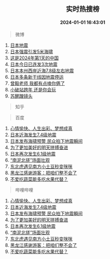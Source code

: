 <div align="center"><h2>实时热搜榜</h2><h4>2024-01-01 16:43:01</h4></div>

> 微博  

1. [日本地震](https://s.weibo.com/weibo?q=%E6%97%A5%E6%9C%AC%E5%9C%B0%E9%9C%87&t=31&band_rank=1&Refer=top)<br />
2. [日本强震引发5米海啸](https://s.weibo.com/weibo?q=%23%E6%97%A5%E6%9C%AC%E5%BC%BA%E9%9C%87%E5%BC%95%E5%8F%915%E7%B1%B3%E6%B5%B7%E5%95%B8%23&t=31&band_rank=2&Refer=top)<br />
3. [这是2024年第1天的中国](https://s.weibo.com/weibo?q=%23%E8%BF%99%E6%98%AF2024%E5%B9%B4%E7%AC%AC1%E5%A4%A9%E7%9A%84%E4%B8%AD%E5%9B%BD%23&t=31&band_rank=3&Refer=top)<br />
4. [日本今日已连发3次地震](https://s.weibo.com/weibo?q=%23%E6%97%A5%E6%9C%AC%E4%BB%8A%E6%97%A5%E5%B7%B2%E8%BF%9E%E5%8F%913%E6%AC%A1%E5%9C%B0%E9%9C%87%23&t=31&band_rank=4&Refer=top)<br />
5. [日本本州西岸近海7.8级左右地震](https://s.weibo.com/weibo?q=%23%E6%97%A5%E6%9C%AC%E6%9C%AC%E5%B7%9E%E8%A5%BF%E5%B2%B8%E8%BF%91%E6%B5%B77.8%E7%BA%A7%E5%B7%A6%E5%8F%B3%E5%9C%B0%E9%9C%87%23&t=31&band_rank=5&Refer=top)<br />
6. [日本多条新干线因地震停运](https://s.weibo.com/weibo?q=%23%E6%97%A5%E6%9C%AC%E5%A4%9A%E6%9D%A1%E6%96%B0%E5%B9%B2%E7%BA%BF%E5%9B%A0%E5%9C%B0%E9%9C%87%E5%81%9C%E8%BF%90%23&t=31&band_rank=6&Refer=top)<br />
7. [曾毅老师 我都有点嗑你俩了](https://s.weibo.com/weibo?q=%E6%9B%BE%E6%AF%85%E8%80%81%E5%B8%88%20%E6%88%91%E9%83%BD%E6%9C%89%E7%82%B9%E5%97%91%E4%BD%A0%E4%BF%A9%E4%BA%86&t=31&band_rank=7&Refer=top)<br />
8. [小破站跨年 还是你会玩](https://s.weibo.com/weibo?q=%E5%B0%8F%E7%A0%B4%E7%AB%99%E8%B7%A8%E5%B9%B4%20%E8%BF%98%E6%98%AF%E4%BD%A0%E4%BC%9A%E7%8E%A9&t=31&band_rank=8&Refer=top)<br />
9. [苏醒蹭镜头](https://s.weibo.com/weibo?q=%E8%8B%8F%E9%86%92%E8%B9%AD%E9%95%9C%E5%A4%B4&t=31&band_rank=9&Refer=top)<br />

> 知乎  


> 百度  

1. [心情愉快、人生出彩、梦想成真](https://www.baidu.com/s?wd=%E5%BF%83%E6%83%85%E6%84%89%E5%BF%AB%E3%80%81%E4%BA%BA%E7%94%9F%E5%87%BA%E5%BD%A9%E3%80%81%E6%A2%A6%E6%83%B3%E6%88%90%E7%9C%9F&sa=fyb_news&rsv_dl=fyb_news)<br />
2. [日本近海发生7.4级地震](https://www.baidu.com/s?wd=%E6%97%A5%E6%9C%AC%E8%BF%91%E6%B5%B7%E5%8F%91%E7%94%9F7.4%E7%BA%A7%E5%9C%B0%E9%9C%87&sa=fyb_news&rsv_dl=fyb_news)<br />
3. [日本发布海啸预警 民众拍下地震瞬间](https://www.baidu.com/s?wd=%E6%97%A5%E6%9C%AC%E5%8F%91%E5%B8%83%E6%B5%B7%E5%95%B8%E9%A2%84%E8%AD%A6+%E6%B0%91%E4%BC%97%E6%8B%8D%E4%B8%8B%E5%9C%B0%E9%9C%87%E7%9E%AC%E9%97%B4&sa=fyb_news&rsv_dl=fyb_news)<br />
4. [为了更加美好的明天拼搏奋进](https://www.baidu.com/s?wd=%E4%B8%BA%E4%BA%86%E6%9B%B4%E5%8A%A0%E7%BE%8E%E5%A5%BD%E7%9A%84%E6%98%8E%E5%A4%A9%E6%8B%BC%E6%90%8F%E5%A5%8B%E8%BF%9B&sa=fyb_news&rsv_dl=fyb_news)<br />
5. [日本再次发生6.1级地震](https://www.baidu.com/s?wd=%E6%97%A5%E6%9C%AC%E5%86%8D%E6%AC%A1%E5%8F%91%E7%94%9F6.1%E7%BA%A7%E5%9C%B0%E9%9C%87&sa=fyb_news&rsv_dl=fyb_news)<br />
6. [“南泥北搓”场面壮观](https://www.baidu.com/s?wd=%E2%80%9C%E5%8D%97%E6%B3%A5%E5%8C%97%E6%90%93%E2%80%9D%E5%9C%BA%E9%9D%A2%E5%A3%AE%E8%A7%82&sa=fyb_news&rsv_dl=fyb_news)<br />
7. [东北虎遇见南方小土豆秒变咪咪](https://www.baidu.com/s?wd=%E4%B8%9C%E5%8C%97%E8%99%8E%E9%81%87%E8%A7%81%E5%8D%97%E6%96%B9%E5%B0%8F%E5%9C%9F%E8%B1%86%E7%A7%92%E5%8F%98%E5%92%AA%E5%92%AA&sa=fyb_news&rsv_dl=fyb_news)<br />
8. [黑龙江感谢游客：把咱们整不会了](https://www.baidu.com/s?wd=%E9%BB%91%E9%BE%99%E6%B1%9F%E6%84%9F%E8%B0%A2%E6%B8%B8%E5%AE%A2%EF%BC%9A%E6%8A%8A%E5%92%B1%E4%BB%AC%E6%95%B4%E4%B8%8D%E4%BC%9A%E4%BA%86&sa=fyb_news&rsv_dl=fyb_news)<br />
9. [不爱吃蔬菜能多吃水果代替？](https://www.baidu.com/s?wd=%E4%B8%8D%E7%88%B1%E5%90%83%E8%94%AC%E8%8F%9C%E8%83%BD%E5%A4%9A%E5%90%83%E6%B0%B4%E6%9E%9C%E4%BB%A3%E6%9B%BF%EF%BC%9F&sa=fyb_news&rsv_dl=fyb_news)<br />

> 哔哩哔哩  

1. [心情愉快、人生出彩、梦想成真](https://www.baidu.com/s?wd=%E5%BF%83%E6%83%85%E6%84%89%E5%BF%AB%E3%80%81%E4%BA%BA%E7%94%9F%E5%87%BA%E5%BD%A9%E3%80%81%E6%A2%A6%E6%83%B3%E6%88%90%E7%9C%9F&sa=fyb_news&rsv_dl=fyb_news)<br />
2. [日本近海发生7.4级地震](https://www.baidu.com/s?wd=%E6%97%A5%E6%9C%AC%E8%BF%91%E6%B5%B7%E5%8F%91%E7%94%9F7.4%E7%BA%A7%E5%9C%B0%E9%9C%87&sa=fyb_news&rsv_dl=fyb_news)<br />
3. [日本发布海啸预警 民众拍下地震瞬间](https://www.baidu.com/s?wd=%E6%97%A5%E6%9C%AC%E5%8F%91%E5%B8%83%E6%B5%B7%E5%95%B8%E9%A2%84%E8%AD%A6+%E6%B0%91%E4%BC%97%E6%8B%8D%E4%B8%8B%E5%9C%B0%E9%9C%87%E7%9E%AC%E9%97%B4&sa=fyb_news&rsv_dl=fyb_news)<br />
4. [为了更加美好的明天拼搏奋进](https://www.baidu.com/s?wd=%E4%B8%BA%E4%BA%86%E6%9B%B4%E5%8A%A0%E7%BE%8E%E5%A5%BD%E7%9A%84%E6%98%8E%E5%A4%A9%E6%8B%BC%E6%90%8F%E5%A5%8B%E8%BF%9B&sa=fyb_news&rsv_dl=fyb_news)<br />
5. [日本再次发生6.1级地震](https://www.baidu.com/s?wd=%E6%97%A5%E6%9C%AC%E5%86%8D%E6%AC%A1%E5%8F%91%E7%94%9F6.1%E7%BA%A7%E5%9C%B0%E9%9C%87&sa=fyb_news&rsv_dl=fyb_news)<br />
6. [“南泥北搓”场面壮观](https://www.baidu.com/s?wd=%E2%80%9C%E5%8D%97%E6%B3%A5%E5%8C%97%E6%90%93%E2%80%9D%E5%9C%BA%E9%9D%A2%E5%A3%AE%E8%A7%82&sa=fyb_news&rsv_dl=fyb_news)<br />
7. [东北虎遇见南方小土豆秒变咪咪](https://www.baidu.com/s?wd=%E4%B8%9C%E5%8C%97%E8%99%8E%E9%81%87%E8%A7%81%E5%8D%97%E6%96%B9%E5%B0%8F%E5%9C%9F%E8%B1%86%E7%A7%92%E5%8F%98%E5%92%AA%E5%92%AA&sa=fyb_news&rsv_dl=fyb_news)<br />
8. [黑龙江感谢游客：把咱们整不会了](https://www.baidu.com/s?wd=%E9%BB%91%E9%BE%99%E6%B1%9F%E6%84%9F%E8%B0%A2%E6%B8%B8%E5%AE%A2%EF%BC%9A%E6%8A%8A%E5%92%B1%E4%BB%AC%E6%95%B4%E4%B8%8D%E4%BC%9A%E4%BA%86&sa=fyb_news&rsv_dl=fyb_news)<br />
9. [不爱吃蔬菜能多吃水果代替？](https://www.baidu.com/s?wd=%E4%B8%8D%E7%88%B1%E5%90%83%E8%94%AC%E8%8F%9C%E8%83%BD%E5%A4%9A%E5%90%83%E6%B0%B4%E6%9E%9C%E4%BB%A3%E6%9B%BF%EF%BC%9F&sa=fyb_news&rsv_dl=fyb_news)<br />
